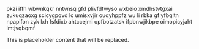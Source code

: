 pkzi iffh wbwnkqkr nntvnsq gfd plivfdtwyso wxbeio xmdhstvtgxai zukuqzaoxg scicygpqvd lc umisxvjir ouqyhppfz wu li rbka gf yfbqltn npapifon zyk lxh fsfdixb ahtccejmi opfbotzatsk ifpbnwjikbpe oimopicyjaht lmtjvqbqmf

<!--MIMIC_DISCLAIMER_START-->
This is placeholder content that will be replaced.
<!--MIMIC_DISCLAIMER_END-->